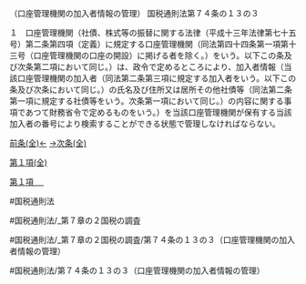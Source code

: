 （口座管理機関の加入者情報の管理）
国税通則法第７４条の１３の３

１　口座管理機関（社債、株式等の振替に関する法律（平成十三年法律第七十五号）第二条第四項（定義）に規定する口座管理機関（同法第四十四条第一項第十三号（口座管理機関の口座の開設）に掲げる者を除く。）をいう。以下この条及び次条第二項において同じ。）は、政令で定めるところにより、加入者情報（当該口座管理機関の加入者（同法第二条第三項に規定する加入者をいう。以下この条及び次条において同じ。）の氏名及び住所又は居所その他社債等（同法第二条第一項に規定する社債等をいう。次条第一項において同じ。）の内容に関する事項であつて財務省令で定めるものをいう。）を当該口座管理機関が保有する当該加入者の番号により検索することができる状態で管理しなければならない。

[前条(全)←](国税通則法＿＿＿＿＿第７４条の１３の２_.md)    [→次条(全)](国税通則法＿＿＿＿＿第７４条の１３の４_.md)

[第１項(全)](国税通則法＿＿＿＿＿第７４条の１３の３第１項_.md)  

[第１項 　 ](国税通則法＿＿＿＿＿第７４条の１３の３第１項.md)  

#国税通則法

#国税通則法/_第７章の２国税の調査

#国税通則法/_第７章の２国税の調査/第７４条の１３の３（口座管理機関の加入者情報の管理）

#国税通則法/第７４条の１３の３（口座管理機関の加入者情報の管理）

